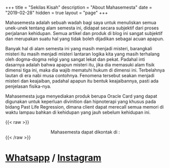 +++
title = "Sekilas Kisah"
description = "About Mahasemesta"
date = "2019-02-28"
hidden = true
layout = "page"
+++

Mahasemesta adalah sebuah wadah bagi saya untuk menuliskan semua unek-unek tentang alam semesta ini, didapat secara subjektif dari proses perjalanan kehidupan. Semua artikel dan produk di blog ini sangat subjektif dan merupakan suatu hal yang tidak boleh dijadikan sebagai acuan apapun.

Banyak hal di alam semesta ini yang masih menjadi misteri, barangkali misteri itu masih menjadi misteri lantaran logika kita yang masih terhalang oleh dogma-dogma religi yang sangat lekat dan pekat. Padahal inti dasarnya adalah bahwa apapun misteri itu, jika dia memasuki alam fisik dimensi tiga ini, maka dia wajib mematuhi hukum di dimensi ini. Terbelahnya lautan di era nabi musa contohnya. Fenomena tersebut seakan menjadi misteri dan keajaiban, padahal apapun itu bentuk keajaibannya, pasti ada penjelasan fisika-nya.

Mahasemesta juga menyediakan produk berupa Oracle Card yang dapat digunakan untuk keperluan divinition dan hipnoterapi yang khusus pada bidang Past Life Regression, dimana client dapat merecall semua memori di waktu lampau bahkan di kehidupan yang jauh sebelum kehidupan ini.

{{< raw >}}
<p style=text-align:center;margin-bottom:0;>
    Mahasemesta dapat dikontak di :
</p>
{{< /raw >}}

# [Whatsapp](https://wa.me/6285171711447) / [Instagram](https://instagram.com/maha.semesta)



